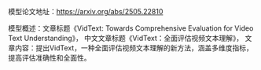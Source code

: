 模型论文地址：https://arxiv.org/abs/2505.22810

模型概述：文章标题《VidText: Towards Comprehensive Evaluation for Video Text Understanding》，
中文文章标题《VidText：全面评估视频文本理解》，
文章内容：提出VidText，一种全面评估视频文本理解的新方法，涵盖多维度指标，提高评估准确性和全面性。
